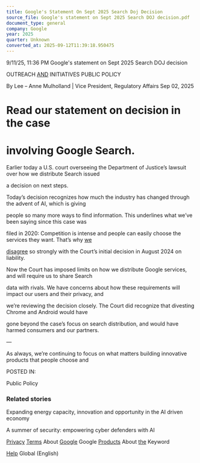 ```yaml
---
title: Google's Statement On Sept 2025 Search Doj Decision
source_file: Google's statement on Sept 2025 Search DOJ decision.pdf
document_type: general
company: Google
year: 2025
quarter: Unknown
converted_at: 2025-09-12T11:39:18.950475
---
```


9/11/25, 11:36 PM Google's statement on Sept 2025 Search DOJ decision





OUTREACH [AND](https://blog.google/outreach-initiatives/) INITIATIVES PUBLIC POLICY


By Lee ~~-~~ Anne Mulholland | Vice President, Regulatory Affairs Sep 02, 2025

# Read our statement on decision in the case
# involving Google Search.


Earlier today a U.S. court overseeing the Department of Justice’s lawsuit over how we distribute Search issued


a decision on next steps.


Today’s decision recognizes how much the industry has changed through the advent of AI, which is giving


people so many more ways to find information. This underlines what we’ve been saying since this case was


filed in 2020: Competition is intense and people can easily choose the services they want. That’s why [we](https://blog.google/outreach-initiatives/public-policy/google-remedies-proposal-dec-2024/)


[disagree](https://blog.google/outreach-initiatives/public-policy/google-remedies-proposal-dec-2024/) so strongly with the Court’s initial decision in August 2024 on liability.


Now the Court has imposed limits on how we distribute Google services, and will require us to share Search


data with rivals. We have concerns about how these requirements will impact our users and their privacy, and


we’re reviewing the decision closely. The Court did recognize that divesting Chrome and Android would have


gone beyond the case’s focus on search distribution, and would have harmed consumers and our partners.


~~—~~

As always, we’re continuing to focus on what matters building innovative products that people choose and


POSTED IN:


Public Policy

### Related stories










Expanding energy capacity, innovation and opportunity in the AI driven economy


A summer of security: empowering cyber defenders with AI


[Privacy](https://policies.google.com/privacy) [Terms](https://policies.google.com/terms) About [Google](https://about.google/) Google [Products](https://about.google/products/) About [the](https://blog.google/about/) Keyword


[Help](https://support.google.com/) Global (English)







